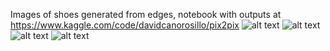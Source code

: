 Images of shoes generated from edges, notebook with outputs at https://www.kaggle.com/code/davidcanorosillo/pix2pix
![alt text](https://github.com/DavidCanoRosillo/GANS/blob/master/pix2pix/results/Screenshot%202022-03-23%20at%2012.34.13.png)
![alt text](https://github.com/DavidCanoRosillo/GANS/blob/master/pix2pix/results/Screenshot%202022-03-23%20at%2012.34.35.png)
![alt text](https://github.com/DavidCanoRosillo/GANS/blob/master/pix2pix/results/Screenshot%202022-03-23%20at%2012.34.46.png)
![alt text](https://github.com/DavidCanoRosillo/GANS/blob/master/pix2pix/results/Screenshot%202022-03-23%20at%2012.34.53.png)
